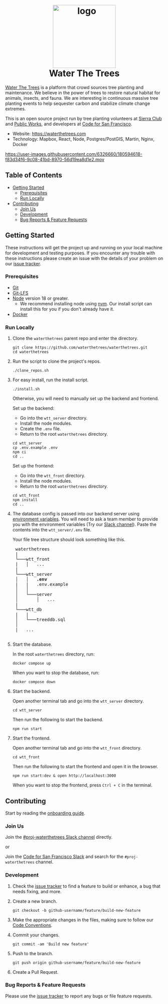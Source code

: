 <h1 align="center">
  <br>
  <a href="https://waterthetrees.com">
    <img src="https://waterthetrees.com/b7a4f5a36b1c145ed2fb.svg"
         alt="logo"
         width="200"
    />
  </a>
  <br>
  Water The Trees
  <br>
</h1>

[Water The Trees](https://waterthetrees.com) is a platform that crowd sources
tree planting and maintenance. We believe in the power of trees to restore
natural habitat for animals, insects, and fauna. We are interesting in
continuous massive tree planting events to help sequester carbon and stabilize
climate change extremes.

This is an open source project run by tree planting volunteers at
[Sierra Club](https://www.sierraclub.org) and
[Public Works](https://www.alamedaca.gov/Departments/Public-Works-Department/Street-Trees),
and developers at [Code for San Francisco](https://www.codeforsanfrancisco.org).

- Website: https://waterthetrees.com
- Technology: Mapbox, React, Node, Postgres/PostGIS, Martin, Nginx, Docker

https://user-images.githubusercontent.com/6326660/180594618-f83d34f6-9c08-41bd-8970-56d19ea8d1e2.mov

## Table of Contents

- [Getting Started](#getting-started)
  - [Prerequisites](#prerequisites)
  - [Run Locally](#run-locally)
- [Contributing](#contributing)
  - [Join Us](#join-us)
  - [Development](#development)
  - [Bug Reports & Feature Requests](#bug-reports--feature-requests)

## Getting Started

These instructions will get the project up and running on your local machine for
development and testing purposes. If you encounter any trouble with these
instructions please create an issue with the details of your problem on our
[issue tracker](#bug-reports--feature-requests).

### Prerequisites

- [Git](https://git-scm.com)
- [Git-LFS](https://git-lfs.github.com)
- [Node](https://nodejs.org/en) version 18 or greater.
  - We recommend installing node using [nvm](https://github.com/nvm-sh/nvm#intro).
    Our install script can install this for you if you don't already have it.
- [Docker](https://www.docker.com/products/docker-desktop)

### Run Locally

1. Clone the `waterthetrees` parent repo and enter the directory.

    ```shell
    git clone https://github.com/waterthetrees/waterthetrees.git
    cd waterthetrees
    ```

2. Run the script to clone the project's repos.

    ```shell
    ./clone_repos.sh
    ```

3. For easy install, run the install script.

    ```shell
    ./install.sh
    ```

    Otherwise, you will need to manually set up the backend and frontend.

    Set up the backend:
    - Go into the `wtt_server` directory.
    - Install the node modules.
    - Create the `.env` file.
    - Return to the root `waterthetrees` directory.

    ```shell
    cd wtt_server
    cp .env.example .env
    npm ci
    cd ..
    ```

    Set up the frontend:
    - Go into the `wtt_front` directory.
    - Install the node modules.
    - Return to the root `waterthetrees` directory.

    ```shell
    cd wtt_front
    npm install
    cd ..
    ```

4. The database config is passed into our backend server using
[environment variables](https://github.com/waterthetrees/wtt_server/blob/development/server/db/db-config.js#L8-L12).
You will need to ask a team member to provide you with the environment variables
(Try our [Slack channel](#join-us)). Paste the contents into the `wtt_server/.env` file.

    Your file tree structure should look something like this.

    <pre>
    waterthetrees
    |
    └───wtt_front
    |   │   ...
    |
    └───wtt_server
    │   │   <b>.env</b>
    |   |   .env.example
    │   │
    │   └───server
    │       │   ...
    |
    └───wtt_db
    |   |
    │   └───treeddb.sql
    │
    |   ...
    </pre>

5. Start the database.

    In the root `waterthetrees` directory, run:

    ```shell
    docker compose up
    ```

    When you want to stop the database, run:

    ```shell
    docker compose down
    ```

6. Start the backend.

    Open another terminal tab and go into the `wtt_server` directory.

    ```shell
    cd wtt_server
    ```

    Then run the following to start the backend.

    ```shell
    npm run start
    ```

7. Start the frontend.

    Open another terminal tab and go into the `wtt_front` directory.

    ```shell
    cd wtt_front
    ```

    Then run the following to start the frontend and
    open it in the browser.

    ```shell
    npm run start:dev & open http://localhost:3000
    ```

    When you want to stop the frontend, press `Ctrl + C` in the terminal.

## Contributing

Start by reading the
[onboarding guide](https://github.com/waterthetrees/waterthetrees/wiki/Onboarding).

### Join Us

Join the [#proj-waterthetrees Slack channel](https://sfbrigade.slack.com/messages/C010EGACUTU) directly.

or

Join the [Code for San Francisco Slack](https://c4sf.me/slack) and search for
the `#proj-waterthetrees` channel.

### Development

1. Check the [issue tracker](https://github.com/orgs/waterthetrees/projects/2)
to find a feature to build or enhance, a bug that needs fixing, and more.

2. Create a new branch.

    ```shell
    git checkout -b github-username/feature/build-new-feature
    ```

3. Make the appropriate changes in the files, making sure to follow our
[Code Conventions](https://github.com/waterthetrees/waterthetrees/wiki/Code-Conventions).

4. Commit your changes.

    ```shell
    git commit -am 'Build new feature'
    ```

5. Push to the branch.

    ```shell
    git push origin github-username/feature/build-new-feature
    ```

6. Create a Pull Request.

### Bug Reports & Feature Requests

Please use the [issue tracker](https://github.com/orgs/waterthetrees/projects/2)
to report any bugs or file feature requests.

